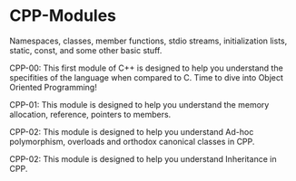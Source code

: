 # CPP-Modules
Namespaces, classes, member functions, stdio streams, initialization lists, static, const, and some other basic stuff.

CPP-00: This first module of C++ is designed to help you understand the specifities of the language when compared to C. Time to dive into Object Oriented Programming!

CPP-01: This module is designed to help you understand the memory allocation, reference, pointers to members.

CPP-02: This module is designed to help you understand Ad-hoc polymorphism, overloads and orthodox canonical classes in CPP.

CPP-02: This module is designed to help you understand Inheritance in CPP.
